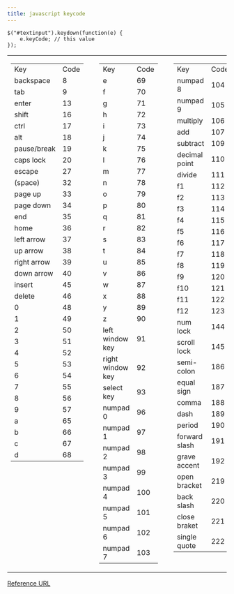 ```yaml
---
title: javascript keycode
---
```



```
$("#textinput").keydown(function(e) {
    e.keyCode; // this value
});
```

<article id="post-17313">
  <table class="chart">
    <tbody>
      <tr>
        <td style="vertical-align:top;">
          <table cellspacing="0">
            <tbody>
              <tr>
                <td>
                  Key
                </td>
                <td>
                  Code
                </td>
              </tr>
              <tr>
                <td>
                  backspace
                </td>
                <td>
                  8
                </td>
              </tr>
              <tr>
                <td>
                  tab
                </td>
                <td>
                  9
                </td>
              </tr>
              <tr>
                <td>
                  enter
                </td>
                <td>
                  13
                </td>
              </tr>
              <tr>
                <td>
                  shift
                </td>
                <td>
                  16
                </td>
              </tr>
              <tr>
                <td>
                  ctrl
                </td>
                <td>
                  17
                </td>
              </tr>
              <tr>
                <td>
                  alt
                </td>
                <td>
                  18
                </td>
              </tr>
              <tr>
                <td>
                  pause/break
                </td>
                <td>
                  19
                </td>
              </tr>
              <tr>
                <td>
                  caps lock
                </td>
                <td>
                  20
                </td>
              </tr>
              <tr>
                <td>
                  escape
                </td>
                <td>
                  27
                </td>
              </tr>
              <tr>
                <td>
                  (space)
                </td>
                <td>
                  32
                </td>
              </tr>
              <tr>
                <td>
                  page up
                </td>
                <td>
                  33
                </td>
              </tr>
              <tr>
                <td>
                  page down
                </td>
                <td>
                  34
                </td>
              </tr>
              <tr>
                <td>
                  end
                </td>
                <td>
                  35
                </td>
              </tr>
              <tr>
                <td>
                  home
                </td>
                <td>
                  36
                </td>
              </tr>
              <tr>
                <td>
                  left arrow
                </td>
                <td>
                  37
                </td>
              </tr>
              <tr>
                <td>
                  up arrow
                </td>
                <td>
                  38
                </td>
              </tr>
              <tr>
                <td>
                  right arrow
                </td>
                <td>
                  39
                </td>
              </tr>
              <tr>
                <td>
                  down arrow
                </td>
                <td>
                  40
                </td>
              </tr>
              <tr>
                <td>
                  insert
                </td>
                <td>
                  45
                </td>
              </tr>
              <tr>
                <td>
                  delete
                </td>
                <td>
                  46
                </td>
              </tr>
              <tr>
                <td>
                  0
                </td>
                <td>
                  48
                </td>
              </tr>
              <tr>
                <td>
                  1
                </td>
                <td>
                  49
                </td>
              </tr>
              <tr>
                <td>
                  2
                </td>
                <td>
                  50
                </td>
              </tr>
              <tr>
                <td>
                  3
                </td>
                <td>
                  51
                </td>
              </tr>
              <tr>
                <td>
                  4
                </td>
                <td>
                  52
                </td>
              </tr>
              <tr>
                <td>
                  5
                </td>
                <td>
                  53
                </td>
              </tr>
              <tr>
                <td>
                  6
                </td>
                <td>
                  54
                </td>
              </tr>
              <tr>
                <td>
                  7
                </td>
                <td>
                  55
                </td>
              </tr>
              <tr>
                <td>
                  8
                </td>
                <td>
                  56
                </td>
              </tr>
              <tr>
                <td>
                  9
                </td>
                <td>
                  57
                </td>
              </tr>
              <tr>
                <td>
                  a
                </td>
                <td>
                  65
                </td>
              </tr>
              <tr>
                <td>
                  b
                </td>
                <td>
                  66
                </td>
              </tr>
              <tr>
                <td>
                  c
                </td>
                <td>
                  67
                </td>
              </tr>
              <tr>
                <td>
                  d
                </td>
                <td>
                  68
                </td>
              </tr>
            </tbody>
          </table>
        </td>
        <td>&nbsp;</td>
        <td style="vertical-align:top;">
          <table>
            <tbody>
              <tr>
                <td>
                  Key
                </td>
                <td>
                  Code
                </td>
              </tr>
              <tr>
                <td>
                  e
                </td>
                <td>
                  69
                </td>
              </tr>
              <tr>
                <td>
                  f
                </td>
                <td>
                  70
                </td>
              </tr>
              <tr>
                <td>
                  g
                </td>
                <td>
                  71
                </td>
              </tr>
              <tr>
                <td>
                  h
                </td>
                <td>
                  72
                </td>
              </tr>
              <tr>
                <td>
                  i
                </td>
                <td>
                  73
                </td>
              </tr>
              <tr>
                <td>
                  j
                </td>
                <td>
                  74
                </td>
              </tr>
              <tr>
                <td>
                  k
                </td>
                <td>
                  75
                </td>
              </tr>
              <tr>
                <td>
                  l
                </td>
                <td>
                  76
                </td>
              </tr>
              <tr>
                <td>
                  m
                </td>
                <td>
                  77
                </td>
              </tr>
              <tr>
                <td>
                  n
                </td>
                <td>
                  78
                </td>
              </tr>
              <tr>
                <td>
                  o
                </td>
                <td>
                  79
                </td>
              </tr>
              <tr>
                <td>
                  p
                </td>
                <td>
                  80
                </td>
              </tr>
              <tr>
                <td>
                  q
                </td>
                <td>
                  81
                </td>
              </tr>
              <tr>
                <td>
                  r
                </td>
                <td>
                  82
                </td>
              </tr>
              <tr>
                <td>
                  s
                </td>
                <td>
                  83
                </td>
              </tr>
              <tr>
                <td>
                  t
                </td>
                <td>
                  84
                </td>
              </tr>
              <tr>
                <td>
                  u
                </td>
                <td>
                  85
                </td>
              </tr>
              <tr>
                <td>
                  v
                </td>
                <td>
                  86
                </td>
              </tr>
              <tr>
                <td>
                  w
                </td>
                <td>
                  87
                </td>
              </tr>
              <tr>
                <td>
                  x
                </td>
                <td>
                  88
                </td>
              </tr>
              <tr>
                <td>
                  y
                </td>
                <td>
                  89
                </td>
              </tr>
              <tr>
                <td>
                  z
                </td>
                <td>
                  90
                </td>
              </tr>
              <tr>
                <td>
                  left window key
                </td>
                <td>
                  91
                </td>
              </tr>
              <tr>
                <td>
                  right window key
                </td>
                <td>
                  92
                </td>
              </tr>
              <tr>
                <td>
                  select key
                </td>
                <td>
                  93
                </td>
              </tr>
              <tr>
                <td>
                  numpad 0
                </td>
                <td>
                  96
                </td>
              </tr>
              <tr>
                <td>
                  numpad 1
                </td>
                <td>
                  97
                </td>
              </tr>
              <tr>
                <td>
                  numpad 2
                </td>
                <td>
                  98
                </td>
              </tr>
              <tr>
                <td>
                  numpad 3
                </td>
                <td>
                  99
                </td>
              </tr>
              <tr>
                <td>
                  numpad 4
                </td>
                <td>
                  100
                </td>
              </tr>
              <tr>
                <td>
                  numpad 5
                </td>
                <td>
                  101
                </td>
              </tr>
              <tr>
                <td>
                  numpad 6
                </td>
                <td>
                  102
                </td>
              </tr>
              <tr>
                <td>
                  numpad 7
                </td>
                <td>
                  103
                </td>
              </tr>
            </tbody>
          </table>
        </td>
        <td>&nbsp;</td>
        <td style="vertical-align:top;">
          <table>
            <tbody>
              <tr>
                <td>
                  Key
                </td>
                <td>
                  Code
                </td>
              </tr>
              <tr>
                <td>
                  numpad 8
                </td>
                <td>
                  104
                </td>
              </tr>
              <tr>
                <td>
                  numpad 9
                </td>
                <td>
                  105
                </td>
              </tr>
              <tr>
                <td>
                  multiply
                </td>
                <td>
                  106
                </td>
              </tr>
              <tr>
                <td>
                  add
                </td>
                <td>
                  107
                </td>
              </tr>
              <tr>
                <td>
                  subtract
                </td>
                <td>
                  109
                </td>
              </tr>
              <tr>
                <td>
                  decimal point
                </td>
                <td>
                  110
                </td>
              </tr>
              <tr>
                <td>
                  divide
                </td>
                <td>
                  111
                </td>
              </tr>
              <tr>
                <td>
                  f1
                </td>
                <td>
                  112
                </td>
              </tr>
              <tr>
                <td>
                  f2
                </td>
                <td>
                  113
                </td>
              </tr>
              <tr>
                <td>
                  f3
                </td>
                <td>
                  114
                </td>
              </tr>
              <tr>
                <td>
                  f4
                </td>
                <td>
                  115
                </td>
              </tr>
              <tr>
                <td>
                  f5
                </td>
                <td>
                  116
                </td>
              </tr>
              <tr>
                <td>
                  f6
                </td>
                <td>
                  117
                </td>
              </tr>
              <tr>
                <td>
                  f7
                </td>
                <td>
                  118
                </td>
              </tr>
              <tr>
                <td>
                  f8
                </td>
                <td>
                  119
                </td>
              </tr>
              <tr>
                <td>
                  f9
                </td>
                <td>
                  120
                </td>
              </tr>
              <tr>
                <td>
                  f10
                </td>
                <td>
                  121
                </td>
              </tr>
              <tr>
                <td>
                  f11
                </td>
                <td>
                  122
                </td>
              </tr>
              <tr>
                <td>
                  f12
                </td>
                <td>
                  123
                </td>
              </tr>
              <tr>
                <td>
                  num lock
                </td>
                <td>
                  144
                </td>
              </tr>
              <tr>
                <td>
                  scroll lock
                </td>
                <td>
                  145
                </td>
              </tr>
              <tr>
                <td>
                  semi-colon
                </td>
                <td>
                  186
                </td>
              </tr>
              <tr>
                <td>
                  equal sign
                </td>
                <td>
                  187
                </td>
              </tr>
              <tr>
                <td>
                  comma
                </td>
                <td>
                  188
                </td>
              </tr>
              <tr>
                <td>
                  dash
                </td>
                <td>
                  189
                </td>
              </tr>
              <tr>
                <td>
                  period
                </td>
                <td>
                  190
                </td>
              </tr>
              <tr>
                <td>
                  forward slash
                </td>
                <td>
                  191
                </td>
              </tr>
              <tr>
                <td>
                  grave accent
                </td>
                <td>
                  192
                </td>
              </tr>
              <tr>
                <td>
                  open bracket
                </td>
                <td>
                  219
                </td>
              </tr>
              <tr>
                <td>
                  back slash
                </td>
                <td>
                  220
                </td>
              </tr>
              <tr>
                <td>
                  close braket
                </td>
                <td>
                  221
                </td>
              </tr>
              <tr>
                <td>
                  single quote
                </td>
                <td>
                  222
                </td>
              </tr>
            </tbody>
          </table>
        </td>
      </tr>
    </tbody>
  </table>
  <p><a href="http://www.cambiaresearch.com/articles/15/javascript-char-codes-key-codes">Reference URL</a>
</p></article>